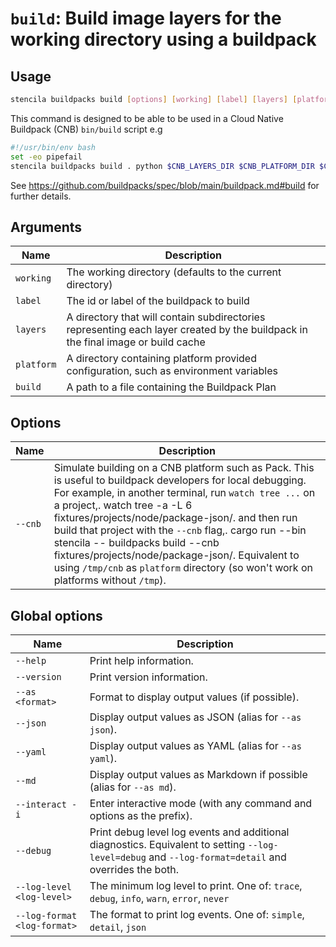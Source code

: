 <!-- Generated from doc comments in Rust. Do not edit. -->

# `build`: Build image layers for the working directory using a buildpack

## Usage

```sh
stencila buildpacks build [options] [working] [label] [layers] [platform] [build]
```

This command is designed to be able to be used in a Cloud Native Buildpack (CNB)
`bin/build` script e.g

```bash
#!/usr/bin/env bash
set -eo pipefail
stencila buildpacks build . python $CNB_LAYERS_DIR $CNB_PLATFORM_DIR $CNB_BP_PLAN_PATH
```

See https://github.com/buildpacks/spec/blob/main/buildpack.md#build for
further details.

## Arguments

| Name       | Description                                                                                                                     |
| ---------- | ------------------------------------------------------------------------------------------------------------------------------- |
| `working`  | The working directory (defaults to the current directory)                                                                       |
| `label`    | The id or label of the buildpack to build                                                                                       |
| `layers`   | A directory that will contain subdirectories representing each layer created by the buildpack in the final image or build cache |
| `platform` | A directory containing platform provided configuration, such as environment variables                                           |
| `build`    | A path to a file containing the Buildpack Plan                                                                                  |

## Options

| Name    | Description                                                                                                                                                                                                                                                                                                                                                                                                                                                                                       |
| ------- | ------------------------------------------------------------------------------------------------------------------------------------------------------------------------------------------------------------------------------------------------------------------------------------------------------------------------------------------------------------------------------------------------------------------------------------------------------------------------------------------------- |
| `--cnb` | Simulate building on a CNB platform such as Pack. This is useful to buildpack developers for local debugging. For example, in another terminal, run `watch tree ...` on a project,. watch tree -a -L 6 fixtures/projects/node/package-json/. and then run build that project with the `--cnb` flag,. cargo run --bin stencila -- buildpacks build --cnb fixtures/projects/node/package-json/. Equivalent to using `/tmp/cnb` as `platform` directory (so won't work on platforms without `/tmp`). |

## Global options

| Name                        | Description                                                                                                                                          |
| --------------------------- | ---------------------------------------------------------------------------------------------------------------------------------------------------- |
| `--help`                    | Print help information.                                                                                                                              |
| `--version`                 | Print version information.                                                                                                                           |
| `--as <format>`             | Format to display output values (if possible).                                                                                                       |
| `--json`                    | Display output values as JSON (alias for `--as json`).                                                                                               |
| `--yaml`                    | Display output values as YAML (alias for `--as yaml`).                                                                                               |
| `--md`                      | Display output values as Markdown if possible (alias for `--as md`).                                                                                 |
| `--interact -i`             | Enter interactive mode (with any command and options as the prefix).                                                                                 |
| `--debug`                   | Print debug level log events and additional diagnostics. Equivalent to setting `--log-level=debug` and `--log-format=detail` and overrides the both. |
| `--log-level <log-level>`   | The minimum log level to print. One of: `trace`, `debug`, `info`, `warn`, `error`, `never`                                                           |
| `--log-format <log-format>` | The format to print log events. One of: `simple`, `detail`, `json`                                                                                   |

